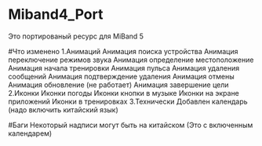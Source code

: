# Miband4_Port
Это портированый  ресурс для MiBand 5 

#Что изменено 
1.Анимаций
Анимация поиска устройства
Анимация переключение режимов звука
Анимация определение местоположение
Анимация начала тренировки
Анимация пульса
Анимация удаления сообщений
Анимация подтверждение удаления
Анимация отмены 
Анимация обновление (не работает)
Анимация завершение цели
2.Иконки
Иконки погоды
Иконки кнопки в музыке
Иконки на экране приложений
Иконки в тренировках
3.Технически
Добавлен календарь (надо включить китайский язык)

#Баги
Некоторый надписи могут быть на китайском (Это с включенным календарем)
